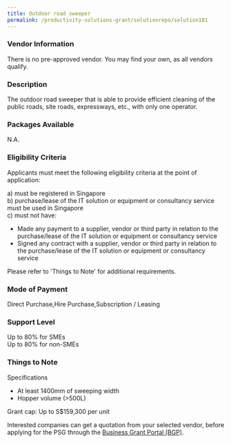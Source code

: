 ```yaml
---
title: Outdoor road sweeper
permalink: /productivity-solutions-grant/solutionrepo/solution181
---
```


### Vendor Information
There is no pre-approved vendor. You may find your own, as all vendors qualify.

### Description

The outdoor road sweeper that is able to provide efficient cleaning of the public roads, site roads, expressways, etc., with only one operator. 

### Packages Available

N.A.

### Eligibility Criteria

Applicants must meet the following eligibility criteria at the point of application:

a) must be registered in Singapore <br>
b) purchase/lease of the IT solution or equipment or consultancy service must be used in Singapore <br>
c) must not have:
- Made any payment to a supplier, vendor or third party in relation to the purchase/lease of the IT solution or equipment or consultancy service
- Signed any contract with a supplier, vendor or third party in relation to the purchase/lease of the IT solution or equipment or consultancy service

Please refer to 'Things to Note' for additional requirements.

### Mode of Payment
Direct Purchase,Hire Purchase,Subscription / Leasing

### Support Level
Up to 80% for SMEs <br>
Up to 80% for non-SMEs

### Things to Note
Specifications
- At least 1400mm of sweeping width
- Hopper volume (>500L)

Grant cap: Up to S$159,300 per unit

Interested companies can get a quotation from your selected vendor, before applying for the PSG through the <a target='_blank' href='https://www.businessgrants.gov.sg/'>Business Grant Portal (BGP)</a>.
